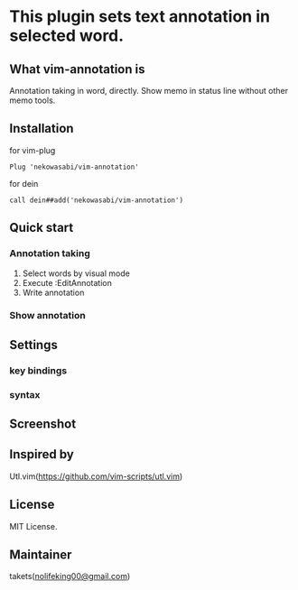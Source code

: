 # This plugin sets text annotation in selected word.

## What vim-annotation is
Annotation taking in word, directly.
Show memo in status line without other memo tools.

## Installation

for vim-plug

    Plug 'nekowasabi/vim-annotation'

for dein

    call dein##add('nekowasabi/vim-annotation')

## Quick start
### Annotation taking
1. Select words by visual mode
2. Execute :EditAnnotation<CR>
3. Write annotation

### Show annotation


## Settings
### key bindings
### syntax

## Screenshot

## Inspired by
Utl.vim(https://github.com/vim-scripts/utl.vim)

## License
MIT License.

## Maintainer
takets(nolifeking00@gmail.com)
